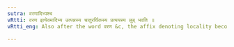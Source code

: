 ```yaml
---
sutra: वरणादिभ्यश्च
vRtti: वरण इत्येवमादिभ्य उत्पन्नस्य चातुरर्थिकस्य प्रत्ययस्य लुब् भवति ॥
vRtti_eng: Also after the word वरण &c, the affix denoting locality becomes elided, but the number and gender are not changed.

---
```

